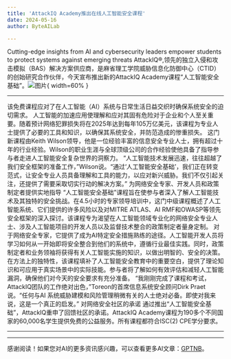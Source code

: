 ```yaml
---
title: 'AttackIQ Academy推出在线人工智能安全课程'
date: 2024-05-16
author: ByteAILab

---
```


Cutting-edge insights from AI and cybersecurity leaders empower students to protect systems against emerging threats
AttackIQ®,领先的独立入侵和攻击模拟（BAS）解决方案供应商，是麻省理工学院威胁信息化防御中心（CTID）的创始研究合作伙伴，今天宣布推出新的AttackIQ Academy课程“人工智能安全基础”。![图片](https://ai-techpark.com/wp-content/uploads/2024/05/AttackIQ-960x540.jpg){ width=60% }

---
该免费课程应对了在人工智能（AI）系统与日常生活日益交织时确保系统安全的迫切需求。
人工智能的加速应用使理解和应对其固有危险对于企业和个人至关重要。随着预计网络犯罪损失将在2025年达到每年105万亿美元，该课程为专业人士提供了必要的工具和知识，以确保其系统安全，并防范造成的惨重损失。
这门新课程由Keith Wilson领导，他是一位经验丰富的信息安全专业人士，拥有超过十年的行业经验。Wilson的职业生涯与全球顶级公司的合作经验使他具备了指导参与者走进人工智能安全复杂世界的洞察力。
“人工智能技术发展迅速，往往超越了我们安全框架的准备工作，”Wilson说。“通过‘人工智能安全基础’，我们正在转变范式，让安全专业人员具备理解和工具的能力，以应对新兴威胁。我们不仅引起关注，还提供了需要采取切实行动的解决方案。”
为网络安全专家、开发人员和政策制定者提供实地指导
“人工智能安全基础”课程旨在使参与者深入了解人工智能技术及其独特的安全挑战。在4.5小时的专家领导培训中，这门中级课程概述了人工智能系统、它们提供的许多风险以及对MITRE ATLAS、AI RMF和OWASP等领先安全框架的深入探讨。该课程专为渴望在人工智能领域专业化的网络安全专业人士、涉及人工智能项目的开发人员以及监督技术整合的政策制定者量身定制。
对于网络安全专家，它提供了成为AI特定安全措施熟练的途径。人工智能开发人员将学习如何从一开始即将安全整合到他们的系统中，遵循行业最佳实践。同时，政策制定者和业务领袖将获得有关人工智能实施的知识，以做出明智的、安全的决策。
在方法上的独特性，该课程填补了人工智能安全教育中的重要空白，提供了理论知识和可应用于真实场景中的实际技能。参与者将了解如何有效评估和减轻人工智能漏洞，确保他们对今天的安全要求有充分准备。
“我刚刚完成了课程和考试，AttackIQ团队的工作绝对出色，”Toreon的首席信息系统安全顾问Dirk Praet说。“任何与AI 系统威胁建模和风险管理稍微有关的人士绝对必备。即使对我来说，这是一个真正的启发。”
对网络安全社区的承诺
通过推出“人工智能安全基础”，AttackIQ重申了回馈社区的承诺。AttackIQ Academy课程为190多个不同国家的60,000名学生提供免费的公益服务。所有课程都符合ISC(2) CPE学分要求。

---
---
感谢阅读！如果您对AI的更多资讯感兴趣，可以查看更多AI文章：[GPTNB](https://gptnb.com)。